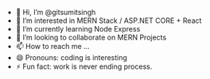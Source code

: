 - 👋 Hi, I’m @gitsumitsingh
- 👀 I’m interested in MERN Stack / ASP.NET CORE + React
- 🌱 I’m currently learning Node Express
- 💞️ I’m looking to collaborate on MERN Projects
- 📫 How to reach me ...
- 😄 Pronouns: coding is interesting
- ⚡ Fun fact: work is never ending process.

<!---
gitsumitsingh/gitsumitsingh is a ✨ special ✨ repository because its `README.md` (this file) appears on your GitHub profile.
You can click the Preview link to take a look at your changes.
--->
